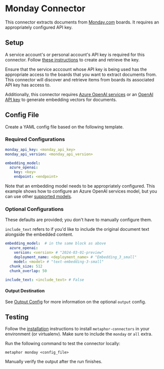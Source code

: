 # Monday Connector

This connector extracts documents from [Monday.com](https://monday.com/) boards. It requires an appropriately configured API key.

## Setup

A service account's or personal account's API key is required for this connector. Follow [these instructions](https://support.monday.com/hc/en-us/articles/360005144659-Does-monday-com-have-an-API) to create and retrieve the key.

Ensure that the service acccount whose API key is being used has the appropriate access to the boards that you want to extract documents from. This connector will discover and retrieve items from boards its associated API key has access to.

Additionally, this connector requires [Azure OpenAI services](https://azure.microsoft.com/en-us/products/ai-services/openai-service) or an [OpenAI API key](https://platform.openai.com) to generate embedding vectors for documents.

## Config File

Create a YAML config file based on the following template.

### Required Configurations

```yaml
monday_api_key: <monday_api_key>
monday_api_version: <monday_api_version>

embedding_model:
  azure_openai:
    key: <key>
    endpoint: <endpoint>
```

Note that an embedding model needs to be appropriately configured. This example shows how to configure an Azure OpenAI services model, but you can use other [supported models](/docs/embeddings.md).

### Optional Configurations

These defaults are provided; you don't have to manually configure them.

`include_text` refers to if you'd like to include the original document text alongside the embedded content.

```yaml
embedding_model:  # in the same block as above
  azure_openai:
    version: <version> # "2024-03-01-preview"
    deployment_name: <deployment_name> # "Embedding_3_small"
    model: <model> # "text-embedding-3-small"
  chunk_size: 512
  chunk_overlap: 50

include_text: <include_text> # False
```

#### Output Destination

See [Output Config](../common/docs/output.md) for more information on the optional `output` config.

## Testing

Follow the [installation](../../README.md) instructions to install `metaphor-connectors` in your environment (or virtualenv). Make sure to include the `monday` or `all` extra.

Run the following command to test the connector locally:

```shell
metaphor monday <config_file>
```

Manually verify the output after the run finishes.